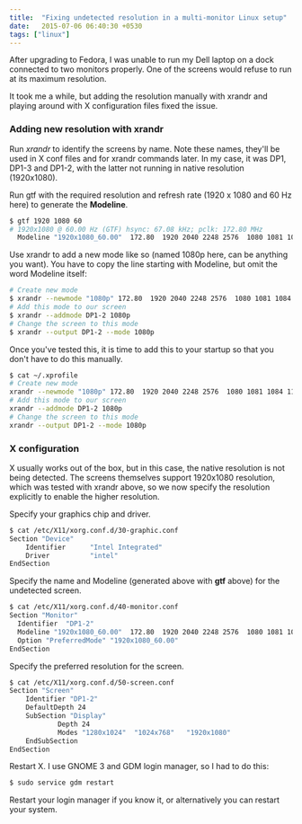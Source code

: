 ```yaml
---
title:  "Fixing undetected resolution in a multi-monitor Linux setup"
date:   2015-07-06 06:40:30 +0530
tags: ["linux"]
---
```

After upgrading to Fedora, I was unable to run my Dell laptop on a dock connected to two monitors properly. One of the screens would refuse to run at its maximum resolution.

It took me a while, but adding the resolution manually with xrandr and playing around with X configuration files fixed the issue.

### Adding new resolution with xrandr
Run <em>xrandr</em> to identify the screens by name. Note these names, they'll be used in X conf files and for xrandr commands later. In my case, it was DP1, DP1-3 and DP1-2, with the latter not running in native resolution (1920x1080).

Run gtf with the required resolution and refresh rate (1920 x 1080 and 60 Hz here) to generate the <strong>Modeline</strong>.

```bash
$ gtf 1920 1080 60
# 1920x1080 @ 60.00 Hz (GTF) hsync: 67.08 kHz; pclk: 172.80 MHz
  Modeline "1920x1080_60.00"  172.80  1920 2040 2248 2576  1080 1081 1084 1118  -HSync +Vsync
```

Use xrandr to add a new mode like so (named 1080p here, can be anything you want). You have to copy the line starting with Modeline, but omit the word Modeline itself:

```bash
# Create new mode
$ xrandr --newmode "1080p" 172.80  1920 2040 2248 2576  1080 1081 1084 1118  -HSync +Vsync
# Add this mode to our screen
$ xrandr --addmode DP1-2 1080p
# Change the screen to this mode
$ xrandr --output DP1-2 --mode 1080p
```

Once you've tested this, it is time to add this to your startup so that you don't have to do this manually.

```bash
$ cat ~/.xprofile
# Create new mode
xrandr --newmode "1080p" 172.80  1920 2040 2248 2576  1080 1081 1084 1118  -HSync +Vsync
# Add this mode to our screen
xrandr --addmode DP1-2 1080p
# Change the screen to this mode
xrandr --output DP1-2 --mode 1080p
```

### X configuration
X usually works out of the box, but in this case, the native resolution is not being detected. The screens themselves support 1920x1080 resolution, which was tested with xrandr above, so we now specify the resolution explicitly to enable the higher resolution.

Specify your graphics chip and driver.

```bash
$ cat /etc/X11/xorg.conf.d/30-graphic.conf
Section "Device"
    Identifier      "Intel Integrated"
    Driver          "intel"
EndSection
```

Specify the name and Modeline (generated above with <strong>gtf</strong> above) for the undetected screen.

```bash
$ cat /etc/X11/xorg.conf.d/40-monitor.conf
Section "Monitor"
  Identifier  "DP1-2"
  Modeline "1920x1080_60.00"  172.80  1920 2040 2248 2576  1080 1081 1084 1118  -HSync +Vsync
  Option "PreferredMode" "1920x1080_60.00"
EndSection
```

Specify the preferred resolution for the screen.

```bash
$ cat /etc/X11/xorg.conf.d/50-screen.conf
Section "Screen"
    Identifier "DP1-2"
    DefaultDepth 24
    SubSection "Display"
            Depth 24
            Modes "1280x1024"  "1024x768"   "1920x1080"
    EndSubSection
EndSection
```

Restart X. I use GNOME 3 and GDM login manager, so I had to do this:

```bash
$ sudo service gdm restart
```

Restart your login manager if you know it, or alternatively you can restart your system.
